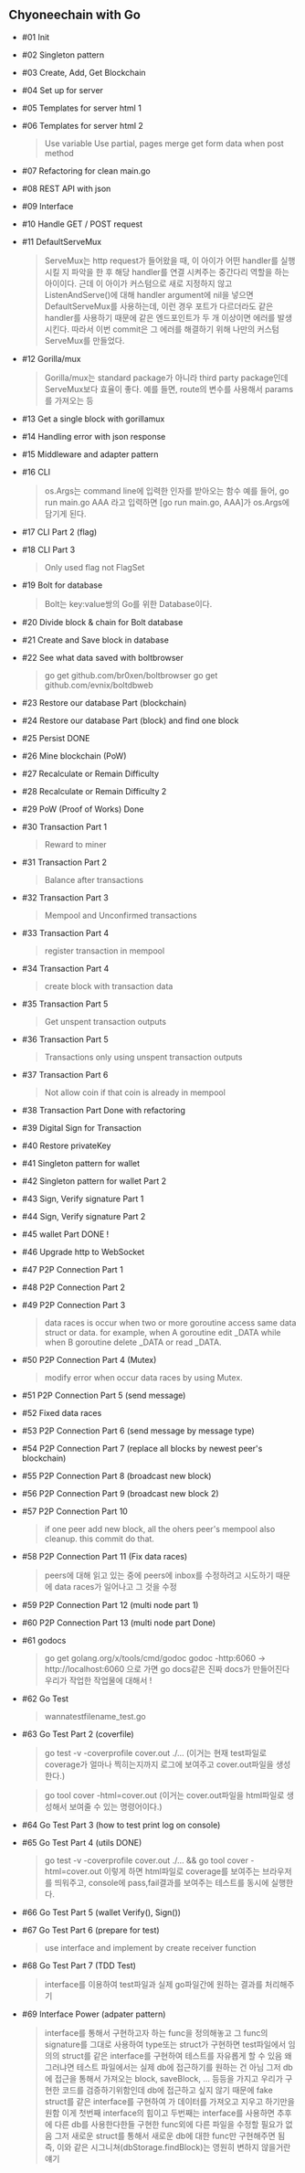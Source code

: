 ## Chyoneechain with Go

- #01 Init

- #02 Singleton pattern

- #03 Create, Add, Get Blockchain

- #04 Set up for server

- #05 Templates for server html 1

- #06 Templates for server html 2

  > Use variable
  > Use partial, pages merge
  > get form data when post method

- #07 Refactoring for clean main.go

- #08 REST API with json

- #09 Interface

- #10 Handle GET / POST request

- #11 DefaultServeMux

  > ServeMux는 http request가 들어왔을 때, 이 아이가 어떤 handler를 실행시킬 지 파악을 한 후
  > 해당 handler를 연결 시켜주는 중간다리 역할을 하는 아이이다. 근데 이 아이가 커스텀으로 새로 지정하지 않고
  > ListenAndServe()에 대해 handler argument에 nil을 넣으면 DefaultServeMux를 사용하는데,
  > 이런 경우 포트가 다르더라도 같은 handler를 사용하기 때문에 같은 엔드포인트가 두 개 이상이면 에러를 발생시킨다.
  > 따라서 이번 commit은 그 에러를 해결하기 위해 나만의 커스텀 ServeMux를 만들었다.

- #12 Gorilla/mux

  > Gorilla/mux는 standard package가 아니라 third party package인데
  > ServeMux보다 효율이 좋다. 예를 들면, route의 변수를 사용해서 params를 가져오는 등

- #13 Get a single block with gorillamux

- #14 Handling error with json response

- #15 Middleware and adapter pattern

- #16 CLI

  > os.Args는 command line에 입력한 인자를 받아오는 함수 예를 들어,
  > go run main.go AAA 라고 입력하면 [go run main.go, AAA]가 os.Args에 담기게 된다.

- #17 CLI Part 2 (flag)

- #18 CLI Part 3

  > Only used flag not FlagSet

- #19 Bolt for database

  > Bolt는 key:value쌍의 Go를 위한 Database이다.

- #20 Divide block & chain for Bolt database

- #21 Create and Save block in database

- #22 See what data saved with boltbrowser

  > go get github.com/br0xen/boltbrowser
  > go get github.com/evnix/boltdbweb

- #23 Restore our database Part (blockchain)

- #24 Restore our database Part (block) and find one block

- #25 Persist DONE

- #26 Mine blockchain (PoW)

- #27 Recalculate or Remain Difficulty

- #28 Recalculate or Remain Difficulty 2

- #29 PoW (Proof of Works) Done

- #30 Transaction Part 1

  > Reward to miner

- #31 Transaction Part 2

  > Balance after transactions

- #32 Transaction Part 3

  > Mempool and Unconfirmed transactions

- #33 Transaction Part 4

  > register transaction in mempool

- #34 Transaction Part 4

  > create block with transaction data

- #35 Transaction Part 5

  > Get unspent transaction outputs

- #36 Transaction Part 5

  > Transactions only using unspent transaction outputs

- #37 Transaction Part 6

  > Not allow coin if that coin is already in mempool

- #38 Transaction Part Done with refactoring

- #39 Digital Sign for Transaction

- #40 Restore privateKey

- #41 Singleton pattern for wallet

- #42 Singleton pattern for wallet Part 2

- #43 Sign, Verify signature Part 1

- #44 Sign, Verify signature Part 2

- #45 wallet Part DONE !

- #46 Upgrade http to WebSocket

- #47 P2P Connection Part 1

- #48 P2P Connection Part 2

- #49 P2P Connection Part 3

  > data races is occur when two or more goroutine access same data struct or data.
  > for example, when A goroutine edit \_DATA while when B goroutine delete \_DATA or read \_DATA.

- #50 P2P Connection Part 4 (Mutex)

  > modify error when occur data races by using Mutex.

- #51 P2P Connection Part 5 (send message)

- #52 Fixed data races

- #53 P2P Connection Part 6 (send message by message type)

- #54 P2P Connection Part 7 (replace all blocks by newest peer's blockchain)

- #55 P2P Connection Part 8 (broadcast new block)

- #56 P2P Connection Part 9 (broadcast new block 2)

- #57 P2P Connection Part 10

  > if one peer add new block, all the ohers peer's mempool also cleanup.
  > this commit do that.

- #58 P2P Connection Part 11 (Fix data races)

  > peers에 대해 읽고 있는 중에 peers에 inbox를 수정하려고 시도하기 때문에
  > data races가 일어나고 그 것을 수정

- #59 P2P Connection Part 12 (multi node part 1)

- #60 P2P Connection Part 13 (multi node part Done)

- #61 godocs

  > go get golang.org/x/tools/cmd/godoc
  > godoc -http:6060 -> http://localhost:6060 으로 가면
  > go docs같은 진짜 docs가 만들어진다 우리가 작업한 작업물에 대해서 !

- #62 Go Test

  > wannatestfilename_test.go

- #63 Go Test Part 2 (coverfile)

  > go test -v -coverprofile cover.out ./... (이거는 현재 test파일로 coverage가 얼마나 찍히는지까지 로그에 보여주고 cover.out파일을 생성한다.)

  > go tool cover -html=cover.out (이거는 cover.out파일을 html파일로 생성해서 보여줄 수 있는 명령어이다.)

- #64 Go Test Part 3 (how to test print log on console)

- #65 Go Test Part 4 (utils DONE)

  > go test -v -coverprofile cover.out ./... && go tool cover -html=cover.out
  > 이렇게 하면 html파일로 coverage를 보여주는 브라우저를 띄워주고, console에 pass,fail결과를 보여주는 테스트를 동시에 실행한다.

- #66 Go Test Part 5 (wallet Verify(), Sign())

- #67 Go Test Part 6 (prepare for test)

  > use interface and implement by create receiver function

- #68 Go Test Part 7 (TDD Test)

  > interface를 이용하여 test파일과 실제 go파일간에 원하는 결과를 처리해주기

- #69 Interface Power (adpater pattern)

  > interface를 통해서 구현하고자 하는 func을 정의해놓고 그 func의 signature를 그대로 사용하여 type또는 struct가 구현하면
  > test파일에서 임의의 struct를 같은 interface를 구현하여 테스트를 자유롭게 할 수 있음 왜그러냐면 테스트 파일에서는 실제 db에 접근하기를 원하는 건 아님
  > 그저 db에 접근을 통해서 가져오는 block, saveBlock, ... 등등을 가지고 우리가 구현한 코드를 검증하기위함인데
  > db에 접근하고 싶지 않기 때문에 fake struct를 같은 interface를 구현하여 가 데이터를 가져오고 지우고 하기만을 원함
  > 이게 첫번째 interface의 힘이고 두번째는 interface를 사용하면 추후에 다른 db를 사용한다한들 구현한 func외에 다른 파일을 수정할 필요가 없음
  > 그저 새로운 struct를 통해서 새로운 db에 대한 func만 구현해주면 됨 즉, 이와 같은 시그니쳐(dbStorage.findBlock)는 영원히 변하지 않을거란 얘기

